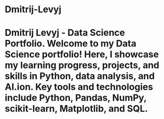 # Dmitrij-Levyj
# Dmitrij Levyj - Data Science Portfolio. Welcome to my Data Science portfolio! Here, I showcase my learning progress, projects, and skills in Python, data analysis, and AI.ion. Key tools and technologies include Python, Pandas, NumPy, scikit-learn, Matplotlib, and SQL.
